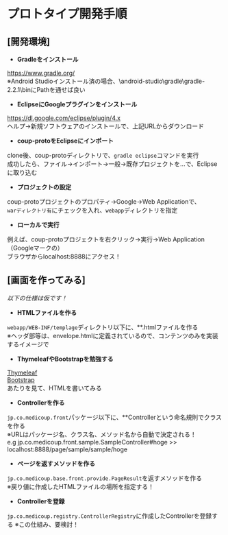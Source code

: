 プロトタイプ開発手順
==========

## [開発環境]

* **Gradleをインストール**

https://www.gradle.org/  
※Android Studioインストール済の場合、\android-studio\gradle\gradle-2.2.1\binにPathを通せば良い


* **EclipseにGoogleプラグインをインストール**

https://dl.google.com/eclipse/plugin/4.x  
ヘルプ→新規ソフトウェアのインストールで、上記URLからダウンロード


* **coup-protoをEclipseにインポート**

clone後、coup-protoディレクトリで、`gradle eclipse`コマンドを実行  
成功したら、ファイル→インポート→一般→既存プロジェクトを...で、Eclipseに取り込む


* **プロジェクトの設定**

coup-protoプロジェクトのプロパティ→Google→Web Applicationで、  
`warディレクトリ有`にチェックを入れ、`webapp`ディレクトリを指定


* **ローカルで実行**

例えば、coup-protoプロジェクトを右クリック→実行→Web Application（Googleマークの）  
ブラウザからlocalhost:8888にアクセス！


## [画面を作ってみる]

*以下の仕様は仮です！*

* **HTMLファイルを作る**

`webapp/WEB-INF/templage`ディレクトリ以下に、**.htmlファイルを作る  
※ヘッダ部等は、envelope.htmlに定義されているので、コンテンツのみを実装するイメージで

* **ThymeleafやBootstrapを勉強する**

[Thymeleaf](http://www.thymeleaf.org/doc/usingthymeleaf.html)  
[Bootstrap](http://getbootstrap.com/)  
あたりを見て、HTMLを書いてみる

* **Controllerを作る**

`jp.co.medicoup.front`パッケージ以下に、**Controllerという命名規則でクラスを作る  
※URLはパッケージ名、クラス名、メソッド名から自動で決定される！  
e.g jp.co.medicoup.front.sample.SampleController#hoge >> localhost:8888/page/sample/sample/hoge

* **ページを返すメソッドを作る**

`jp.co.medicoup.base.front.provide.PageResult`を返すメソッドを作る  
※戻り値に作成したHTMLファイルの場所を指定する！

* **Controllerを登録**

`jp.co.medicoup.registry.ControllerRegistry`に作成したControllerを登録する
※この仕組み、要検討！

